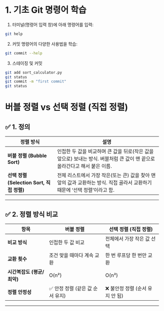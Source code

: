 # 1. 기초 Git 명령어 학습

1. 터미널(명령어 입력 창)에 아래 명령어를 입력:
```bash
git help
```

2. 커밋 명령어의 다양한 사용법을 학습:
```bash
git commit --help
```

3. 스테이징 및  커밋
```bash
git add sort_calculator.py
git status
git commit -m "first commit"
git status

```

# 버블 정렬 vs 선택 정렬 (직접 정렬)

## ✅ 1. 정의

| 정렬 방식 | 설명 |
|-----------|------|
| **버블 정렬 (Bubble Sort)** | 인접한 두 값을 비교하며 큰 값을 뒤로(작은 값을 앞으로) 보내는 방식. 버블처럼 큰 값이 맨 끝으로 올라간다고 해서 붙은 이름. |
| **선택 정렬 (Selection Sort, 직접 정렬)** | 전체 리스트에서 가장 작은(또는 큰) 값을 찾아 맨 앞의 값과 교환하는 방식. 직접 골라서 교환하기 때문에 ‘선택 정렬’이라고 함. |

---

## ✅ 2. 정렬 방식 비교

| 항목 | 버블 정렬 | 선택 정렬 (직접 정렬) |
|------|-----------|------------------------|
| **비교 방식** | 인접한 두 값 비교 | 전체에서 가장 작은 값 선택 |
| **교환 횟수** | 조건 맞을 때마다 계속 교환 | 한 번 루프당 한 번만 교환 |
| **시간복잡도 (평균/최악)** | O(n²) | O(n²) |
| **정렬 안정성** | ✅ 안정 정렬 (같은 값 순서 유지) | ❌ 불안정 정렬 (순서 유지 안 됨) |

---